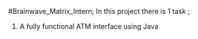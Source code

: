 #Brainwave_Matrix_Intern;
In this project there is 1 task ;
1. A fully functional ATM interface using Java
